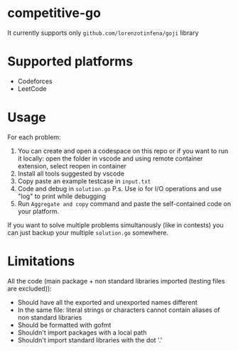 # competitive-go

It currently supports only `github.com/lorenzotinfena/goji` library

# Supported platforms
- Codeforces
- LeetCode

# Usage
For each problem:

1. You can create and open a codespace on this repo or if you want to run it locally: open the folder in vscode and using remote container extension, select reopen in container
3. Install all tools suggested by vscode
1. Copy paste an example testcase in `input.txt`
2. Code and debug in `solution.go`
    P.s. Use io for I/O operations and use "log" to print while debugging
3. Run `Aggregate and copy` command and paste the self-contained code on your platform.

If you want to solve multiple problems simultanously (like in contests) you can just backup your multiple `solution.go` somewhere.

# Limitations
All the code (main package + non standard libraries imported (testing files are excluded)):
- Should have all the exported and unexported names different
- In the same file: literal strings or characters cannot contain aliases of non standard libraries
- Should be formatted with gofmt
- Shouldn't import packages with a local path
- Shouldn't import standard libraries with the dot '.'